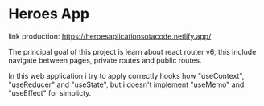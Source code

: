 # Heroes App

link production: https://heroesaplicationsotacode.netlify.app/

The principal goal of this project is learn about react router v6, this include navigate between pages, private routes and public routes.

In this web application i try to apply correctly hooks how "useContext", "useReducer" and "useState", but i doesn't implement "useMemo" and "useEffect" for simplicty.
  